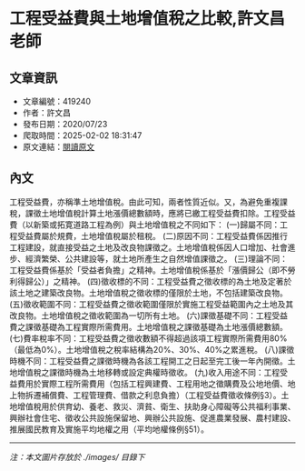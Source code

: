 # 工程受益費與土地增值稅之比較,許文昌老師

## 文章資訊
- 文章編號：419240
- 作者：許文昌
- 發布日期：2020/07/23
- 爬取時間：2025-02-02 18:31:47
- 原文連結：[閱讀原文](https://real-estate.get.com.tw/Columns/detail.aspx?no=419240)

## 內文
工程受益費，亦稱準土地增值稅。由此可知，兩者性質近似。又，為避免重複課稅，課徵土地增值稅計算土地漲價總數額時，應將已繳工程受益費扣除。工程受益費（以新築或拓寛道路工程為例）與土地增值稅之不同如下：
(一)歸屬不同：工程受益費屬於規費，土地增值稅屬於租稅。
(二)原因不同：工程受益費係因推行工程建設，就直接受益之土地及改良物課徵之。土地增值稅係因人口增加、社會進步、經濟繁榮、公共建設等，就土地所產生之自然增值課徵之。
(三)理論不同：工程受益費係基於「受益者負擔」之精神。土地增值稅係基於「漲價歸公（即不勞利得歸公）」之精神。
(四)徵收標的不同：工程受益費之徵收標的為土地及定著於該土地之建築改良物。土地增值稅之徵收標的僅限於土地，不包括建築改良物。
(五)徵收範圍不同：工程受益費之徵收範圍僅限於實施工程受益範圍內之土地及其改良物。土地增值稅之徵收範圍為一切所有土地。
(六)課徵基礎不同：工程受益費之課徵基礎為工程實際所需費用。土地增值稅之課徵基礎為土地漲價總數額。
(七)費率稅率不同：工程受益費之徵收數額不得超過該項工程實際所需費用80%（最低為0%）。土地增值稅之稅率結構為20%、30%、40%之累進稅。
(八)課徵時機不同：工程受益費之課徵時機為各該工程開工之日起至完工後一年內開徵。土地增值稅之課徵時機為土地移轉或設定典權時徵收。
(九)收入用途不同：工程受益費用於實際工程所需費用（包括工程興建費、工程用地之徵購費及公地地價、地上物拆遷補償費、工程管理費、借款之利息負擔）（工程受益費徵收條例§3）。土地增值稅用於供育幼、養老、救災、濟貧、衛生、扶助身心障礙等公共福利事業、興辦社會住宅、徵收公共設施保留地、興辦公共設施、促進農業發展、農村建設、推展國民教育及實施平均地權之用（平均地權條例§51）。

---
*注：本文圖片存放於 ./images/ 目錄下*
